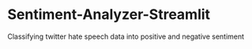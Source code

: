 # Sentiment-Analyzer-Streamlit
Classifying twitter hate speech data into positive and negative sentiment 
